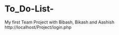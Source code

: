 # To_Do-List-
My first Team Project with Bibash, Bikash and Aashish
http://localhost/Project/login.php
